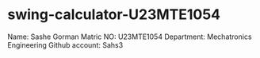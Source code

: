 # swing-calculator-U23MTE1054
Name: Sashe Gorman
Matric NO: U23MTE1054
Department: Mechatronics Engineering
Github account: Sahs3
